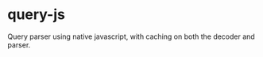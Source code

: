 query-js
========

Query parser using native javascript, with caching on both the decoder and parser.
